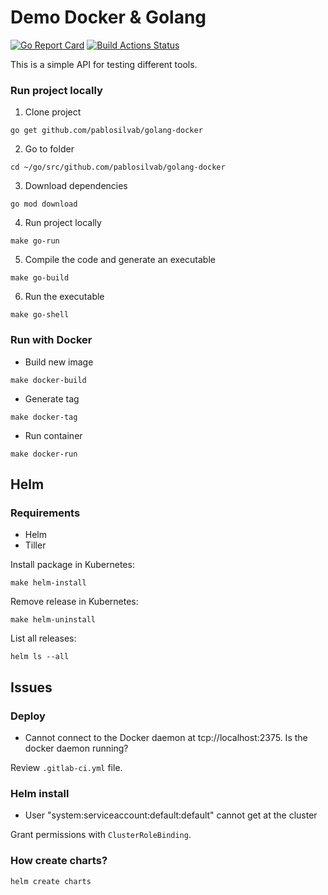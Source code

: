 # Demo Docker & Golang

[![Go Report Card](https://goreportcard.com/badge/github.com/pablosilvab/demo-golang-docker)](https://goreportcard.com/report/github.com/pablosilvab/demo-golang-docker) [![Build Actions Status](https://github.com/pablosilvab/demo-golang-docker/workflows/build/badge.svg)](https://github.com/pablosilvab/demo-golang-docker/actions)


This is a simple API for testing different tools.
### Run project locally

1. Clone project

```
go get github.com/pablosilvab/golang-docker
```

2. Go to folder

```
cd ~/go/src/github.com/pablosilvab/golang-docker
```

3. Download dependencies

```
go mod download
```

4. Run project locally

```
make go-run
```

5. Compile the code and generate an executable 

```
make go-build
```

6. Run the executable

```
make go-shell
```

### Run with Docker

* Build new image 

```
make docker-build
```

* Generate tag 

```
make docker-tag
```

* Run container

```
make docker-run
```

## Helm 

### Requirements

* Helm
* Tiller


Install package in Kubernetes: 
```
make helm-install
```

Remove release in Kubernetes:
```
make helm-uninstall
```

List all releases:
```
helm ls --all
```

## Issues

### Deploy 

* Cannot connect to the Docker daemon at tcp://localhost:2375. Is the docker daemon running?

Review  ```.gitlab-ci.yml``` file. 

### Helm install

* User "system:serviceaccount:default:default" cannot get at the cluster 

Grant permissions with ```ClusterRoleBinding```.

### How create charts?

```
helm create charts
```
